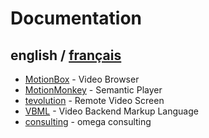 # Documentation

## english / [français](fr/README.md)

- [MotionBox](MotionBox/README.md) - Video Browser
- [MotionMonkey](MotionMonkey/README.md) - Semantic Player
- [tevolution](tevolution/README.md) - Remote Video Screen
- [VBML](VBML/README.md) - Video Backend Markup Language
- [consulting](consulting/README.md) - omega consulting
